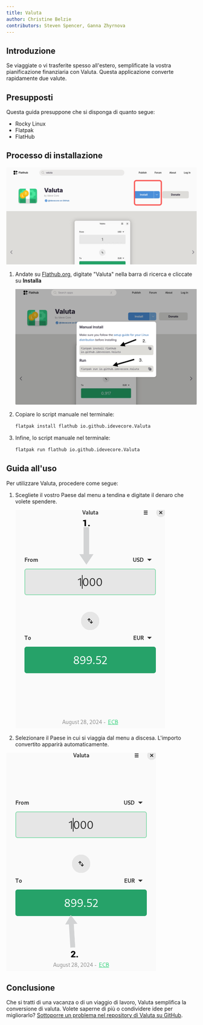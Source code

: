 ```yaml
---
title: Valuta
author: Christine Belzie
contributors: Steven Spencer, Ganna Zhyrnova
---
```


## Introduzione

Se viaggiate o vi trasferite spesso all'estero, semplificate la vostra pianificazione finanziaria con Valuta. Questa applicazione converte rapidamente due valute.

## Presupposti

Questa guida presuppone che si disponga di quanto segue:

- Rocky Linux
- Flatpak
- FlatHub

## Processo di installazione

![Screenshot of the Valuta page on Flathub with the blue install button highlighted in a red square](images/01_valuta.png)

1. Andate su [Flathub.org](https://flathub.org), digitate "Valuta" nella barra di ricerca e cliccate su **Installa**

    ![manual install script and run script](images/valuta-install.png)

2. Copiare lo script manuale nel terminale:

    ```bash
    flatpak install flathub io.github.idevecore.Valuta
    ```

3. Infine, lo script manuale nel terminale:

    ```bash
    flatpak run flathub io.github.idevecore.Valuta
    ```

## Guida all'uso

Per utilizzare Valuta, procedere come segue:

1. Scegliete il vostro Paese dal menu a tendina e digitate il denaro che volete spendere.

    ![Screenshot of Valuta app showing 1000 USD in the input field, with a grey arrow pointing down to a grey box showing 1000 USD](images/02_valuta.png)

2. Selezionare il Paese in cui si viaggia dal menu a discesa. L'importo convertito apparirà automaticamente.

![Screenshot showing a grey arrow pointing upward to a green box displaying the converted amount, 899.52 EUR](images/03_valuta.png)

## Conclusione

Che si tratti di una vacanza o di un viaggio di lavoro, Valuta semplifica la conversione di valuta. Volete saperne di più o condividere idee per migliorarlo? [Sottoporre un problema nel repository di Valuta su GitHub](https://github.com/ideveCore/valuta/issues).
